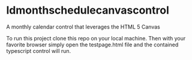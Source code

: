 # ldmonthschedulecanvascontrol
A monthly calendar control that leverages the HTML 5 Canvas

To run this project clone this repo on your local machine.  Then with your favorite browser simply open the testpage.html file and the contained typescript control will run.
